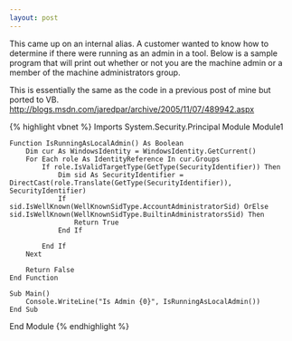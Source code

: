 ```yaml
---
layout: post
---
```

This came up on an internal alias.  A customer wanted to know how to determine if there were running as an admin in a tool.  Below is a sample program that will print out whether or not you are the machine admin or a member of the machine administrators group.

This is essentially the same as the code in a previous post of mine but ported to VB.  <http://blogs.msdn.com/jaredpar/archive/2005/11/07/489942.aspx>

{% highlight vbnet %}
Imports System.Security.Principal
Module Module1

    Function IsRunningAsLocalAdmin() As Boolean
        Dim cur As WindowsIdentity = WindowsIdentity.GetCurrent()
        For Each role As IdentityReference In cur.Groups
            If role.IsValidTargetType(GetType(SecurityIdentifier)) Then
                Dim sid As SecurityIdentifier = DirectCast(role.Translate(GetType(SecurityIdentifier)), SecurityIdentifier)
                If sid.IsWellKnown(WellKnownSidType.AccountAdministratorSid) OrElse sid.IsWellKnown(WellKnownSidType.BuiltinAdministratorsSid) Then
                    Return True
                End If

            End If
        Next

        Return False
    End Function

    Sub Main()
        Console.WriteLine("Is Admin {0}", IsRunningAsLocalAdmin())
    End Sub

End Module
{% endhighlight %}


    

